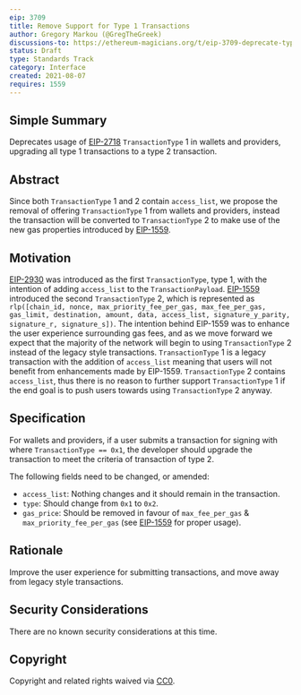 ```yaml
---
eip: 3709
title: Remove Support for Type 1 Transactions
author: Gregory Markou (@GregTheGreek)
discussions-to: https://ethereum-magicians.org/t/eip-3709-deprecate-type-1-transactions/6810
status: Draft
type: Standards Track
category: Interface
created: 2021-08-07
requires: 1559
---
```


## Simple Summary

Deprecates usage of [EIP-2718](./eip-2718.md) `TransactionType` 1 in wallets and providers, upgrading all type 1 transactions to a type 2 transaction.

## Abstract

Since both `TransactionType` 1 and 2 contain `access_list`, we propose the removal of offering `TransactionType` 1 from wallets and providers, instead the transaction will be converted to `TransactionType` 2 to make use of the new gas properties introduced by [EIP-1559](./eip-1559.md).

## Motivation

[EIP-2930](./eip-2930.md) was introduced as the first `TransactionType`, type 1, with the intention of adding `access_list` to the `TransactionPayload`. [EIP-1559](./eip-1559.md) introduced the second `TransactionType` 2, which is represented as `rlp([chain_id, nonce, max_priority_fee_per_gas, max_fee_per_gas, gas_limit, destination, amount, data, access_list, signature_y_parity, signature_r, signature_s])`. The intention behind EIP-1559 was to enhance the user experience surrounding gas fees, and as we move forward we expect that the majority of the network will begin to using `TransactionType` 2 instead of the legacy style transactions. `TransactionType` 1 is a legacy transaction with the addition of `access_list` meaning that users will not benefit from enhancements made by EIP-1559. `TransactionType` 2 contains `access_list`, thus there is no reason to further support `TransactionType` 1 if the end goal is to push users towards using `TransactionType` 2 anyway.


## Specification

For wallets and providers, if a user submits a transaction for signing with where `TransactionType == 0x1`, the developer should upgrade the transaction to meet the criteria of transaction of type 2.

The following fields need to be changed, or amended:
- `access_list`: Nothing changes and it should remain in the transaction.
- `type`: Should change from `0x1` to `0x2`.
- `gas_price`: Should be removed in favour of `max_fee_per_gas` & `max_priority_fee_per_gas` (see [EIP-1559](./eip-1559.md) for proper usage).

## Rationale

Improve the user experience for submitting transactions, and move away from legacy style transactions.

## Security Considerations

There are no known security considerations at this time.

## Copyright

Copyright and related rights waived via [CC0](../LICENCE).
